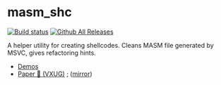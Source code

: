 # masm_shc

[![Build status](https://ci.appveyor.com/api/projects/status/y50mphwb8rtg9vh9?svg=true)](https://ci.appveyor.com/project/hasherezade/masm-shc)
[![Github All Releases](https://img.shields.io/github/downloads/hasherezade/masm_shc/total.svg)](https://github.com/hasherezade/masm_shc/releases)

A helper utility for creating shellcodes. Cleans MASM file generated by MSVC, gives refactoring hints.

+ [Demos](demos)
+ [Paper 📰 (VXUG)](https://vxug.fakedoma.in/papers/VXUG/Exclusive/FromaCprojectthroughassemblytoshellcodeHasherezade.pdf) ; ([mirror](https://github.com/hasherezade/masm_shc/blob/6e7eaba4a6e2d170c5c75a2c28b22e1c71b9087e/docs/FromaCprojectthroughassemblytoshellcode.pdf))
  
